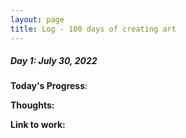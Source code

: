 ```yaml
---
layout: page
title: Log - 100 days of creating art
---
```



##### Day 1: July 30, 2022

**Today's Progress**: 

**Thoughts:** 

**Link to work:** 



<div class="divider"></div>






